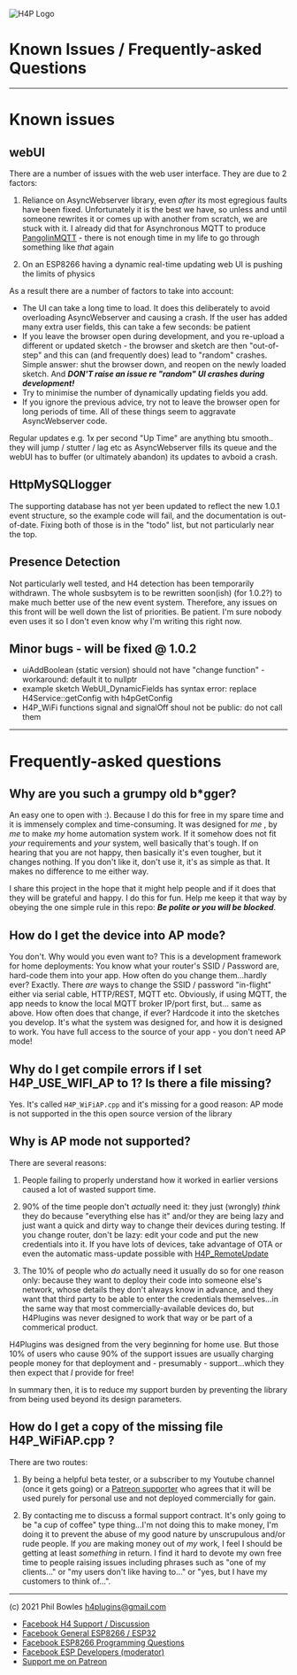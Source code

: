 ![H4P Logo](/assets/DiagLogo.jpg)

# Known Issues / Frequently-asked Questions

---

# Known issues

## webUI

There are a number of issues with the web user interface. They are due to 2 factors:

1. Reliance on AsyncWebserver library, even *after* its most egregious faults have been fixed. Unfortunately it is the best we have, so unless and until someone rewrites it or comes up with another from scratch, we are stuck with it. I already did that for Asynchronous MQTT to produce [PangolinMQTT](http://github.com/philbowles/PangolinMQTT) - there is not enough time in my life to go through something like *that* again

2. On an ESP8266 having a dynamic real-time updating web UI is pushing the limits of physics

As a result there are a number of factors to take into account:

* The UI can take a long time to load. It does this deliberately to avoid overloading AsyncWebserver and causing a crash. If the user has added many extra user fields, this can take a few seconds: be patient
* If you leave the browser open during development, and you re-upload a different or updated sketch - the browser and sketch are then "out-of-step" and this can (and frequently does) lead to "random" crashes. Simple answer: shut the browser down, and reopen on the newly loaded sketch. And ***DON'T raise an issue re "random" UI crashes during development!***
* Try to minimise the number of dynamically updating fields you add.
* If you ignore the previous advice, try not to leave the browser open for long periods of time. All of these things seem to aggravate AsyncWebserver code.
  
Regular updates e.g. 1x per second "Up Time" are anything btu smooth.. they will jump / stutter / lag etc as AsyncWebserver fills its queue and the webUI has to buffer (or ultimately abandon) its updates to avboid a crash.
## HttpMySQLlogger

The supporting database has not yer been updated to reflect the new 1.0.1 event structure, so the example code will fail, and the documentation is out-of-date. Fixing both of those is in the "todo" list, but not particularly near the top.

## Presence Detection

Not particularly well tested, and H4 detection has been temporarily withdrawn. The whole susbsytem is to be rewritten soon(ish) (for 1.0.2?) to make much better use of the new event system. Therefore, any issues on this front will be well down the list of priorities. Be patient. I'm sure nobody even uses it so I don't even know why I'm writing this right now.

## Minor bugs - will be fixed @ 1.0.2

* uiAddBoolean (static version) should not have "change function" -  workaround: default it to nullptr
* example sketch WebUI_DynamicFields has syntax error: replace H4Service::getConfig with h4pGetConfig
* H4P_WiFi functions signal and signalOff shoul not be public: do not call them

---

# Frequently-asked questions

## Why are you such a grumpy old b*gger?

An easy one to open with :). Because I do this for free in my spare time and it is immensely complex and time-consuming. It was designed for *me* , by *me* to make *my* home automation system work. If it somehow does not fit *your* requirements and *your* system, well basically that's tough. If on hearing that you are not happy, then basically it's even tougher, but it changes nothing. If you don't like it, don't use it, it's as simple as that. It makes no difference to me either way.

I share this project in the hope that it might help people and if it does that they will be grateful and happy. I do this for fun. Help me keep it that way by obeying the one simple rule in this repo: ***Be polite or you will be blocked***.

## How do I get the device into AP mode?

You don't. Why would you even want to? This is a development framework for home deployments: You know what your router's SSID / Password are, hard-code them into your app. How often do you change them...hardly ever? Exactly. There *are* ways to change the SSID / password "in-flight" either via serial cable, HTTP/REST, MQTT etc. Obviously, if using MQTT, the app needs to know the local MQTT broker IP/port first, but... same as above. How often does that change, if ever? Hardcode it into the sketches you develop. It's what the system was designed for, and how it is designed to work. You have full access to the source of your app - you don't need AP mode!

## Why do I get compile errors if I set H4P_USE_WIFI_AP to 1? Is there a file missing?

Yes. It's called `H4P_WiFiAP.cpp` and it's missing for a good reason: AP mode is not supported in the this open source version of the library

## Why is AP mode not supported?

There are several reasons:

1. People failing to properly understand how it worked in earlier versions caused a lot of wasted support time.

2. 90% of the time people don't *actually* need it: they just (wrongly) *think* they do because "everything else has it" and/or they are being lazy and just want a quick and dirty way to change their devices during testing. If you change router, don't be lazy: edit your code and put the new credentials into it. If you have lots of devices, take advantage of OTA or even the automatic mass-update possible with [H4P_RemoteUpdate](rupd.md)

3. The 10% of people who *do* actually need it usually do so for one reason only: because they want to deploy their code into someone else's network, whose details they don't always know in advance, and they want that third party to be able to enter the credentials themselves...in the same way that most commercially-available devices do, but H4Plugins was never designed to work that way or be part of a commerical product.

H4Plugins was designed from the very beginning for home use. But those 10% of users who cause 90% of the support issues are usually charging people money for that deployment and - presumably - support...which they then expect that *I* provide for free!

In summary then, it is to reduce my support burden by preventing the library from being used beyond its design parameters.

## How do I get a copy of the missing file H4P_WiFiAP.cpp ?

There are two routes:

1. By being a helpful beta tester, or a subscriber to my Youtube channel (once it gets going) or a [Patreon supporter](https://patreon.com/esparto) who agrees that it will be used purely for personal use and not deployed commercially for gain.

2. By contacting me to discuss a formal support contract. It's only going to be "a cup of coffee" type thing...I'm not doing this to make money, I'm doing it to prevent the abuse of my good nature by unscrupulous and/or rude people. If *you* are making money out of *my* work, I feel I should be getting at least *something* in return. I find it hard to devote my own free time to people raising issues including phrases such as "one of my clients..." or "my users don't like having to..." or "yes, but I have my customers to think of...".

---

(c) 2021 Phil Bowles h4plugins@gmail.com

* [Facebook H4  Support / Discussion](https://www.facebook.com/groups/444344099599131/)
* [Facebook General ESP8266 / ESP32](https://www.facebook.com/groups/2125820374390340/)
* [Facebook ESP8266 Programming Questions](https://www.facebook.com/groups/esp8266questions/)
* [Facebook ESP Developers (moderator)](https://www.facebook.com/groups/ESP8266/)
* [Support me on Patreon](https://patreon.com/esparto)